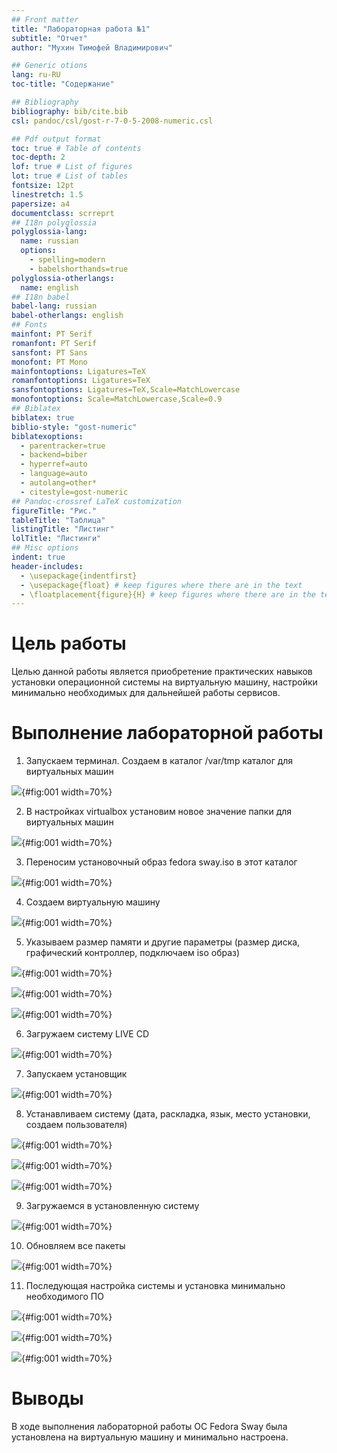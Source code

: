 ```yaml
---
## Front matter
title: "Лабораторная работа №1"
subtitle: "Отчет"
author: "Мухин Тимофей Владимирович"

## Generic otions
lang: ru-RU
toc-title: "Содержание"

## Bibliography
bibliography: bib/cite.bib
csl: pandoc/csl/gost-r-7-0-5-2008-numeric.csl

## Pdf output format
toc: true # Table of contents
toc-depth: 2
lof: true # List of figures
lot: true # List of tables
fontsize: 12pt
linestretch: 1.5
papersize: a4
documentclass: scrreprt
## I18n polyglossia
polyglossia-lang:
  name: russian
  options:
	- spelling=modern
	- babelshorthands=true
polyglossia-otherlangs:
  name: english
## I18n babel
babel-lang: russian
babel-otherlangs: english
## Fonts
mainfont: PT Serif
romanfont: PT Serif
sansfont: PT Sans
monofont: PT Mono
mainfontoptions: Ligatures=TeX
romanfontoptions: Ligatures=TeX
sansfontoptions: Ligatures=TeX,Scale=MatchLowercase
monofontoptions: Scale=MatchLowercase,Scale=0.9
## Biblatex
biblatex: true
biblio-style: "gost-numeric"
biblatexoptions:
  - parentracker=true
  - backend=biber
  - hyperref=auto
  - language=auto
  - autolang=other*
  - citestyle=gost-numeric
## Pandoc-crossref LaTeX customization
figureTitle: "Рис."
tableTitle: "Таблица"
listingTitle: "Листинг"
lolTitle: "Листинги"
## Misc options
indent: true
header-includes:
  - \usepackage{indentfirst}
  - \usepackage{float} # keep figures where there are in the text
  - \floatplacement{figure}{H} # keep figures where there are in the text
---
```


# Цель работы

Целью данной работы является приобретение практических навыков установки операционной системы на виртуальную машину, настройки минимально необходимых для дальнейшей работы сервисов.

# Выполнение лабораторной работы

1. Запускаем терминал. Создаем в каталог /var/tmp каталог для виртуальных машин

![](image/1.png){#fig:001 width=70%}

2. В настройках virtualbox установим новое значение папки для виртуальных машин

![](image/2.png){#fig:001 width=70%}

3. Переносим установочный образ fedora sway.iso в этот каталог

![](image/3.png){#fig:001 width=70%}

4. Создаем виртуальную машину

![](image/4.png){#fig:001 width=70%}

5. Указываем размер памяти и другие параметры (размер диска, графический контроллер, подключаем iso образ)

![](image/5.png){#fig:001 width=70%}

![](image/6.png){#fig:001 width=70%}

![](image/7.png){#fig:001 width=70%}

6. Загружаем систему LIVE CD

![](image/8.png){#fig:001 width=70%}

7. Запускаем установщик

![](image/9.png){#fig:001 width=70%}

8. Устанавливаем систему (дата, раскладка, язык, место установки, создаем пользователя)

![](image/10.png){#fig:001 width=70%}

![](image/11.png){#fig:001 width=70%}

![](image/12.png){#fig:001 width=70%}

9. Загружаемся в установленную систему

![](image/16.png){#fig:001 width=70%}

10. Обновляем все пакеты

![](image/13.png){#fig:001 width=70%}

11. Последующая настройка системы и установка минимально необходимого ПО

![](image/14.png){#fig:001 width=70%}

![](image/15.png){#fig:001 width=70%}

![](image/16.png){#fig:001 width=70%}


# Выводы

В ходе выполнения лабораторной работы ОС Fedora Sway была установлена на виртуальную машину и минимально настроена.


